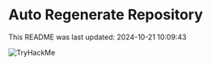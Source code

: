 # Auto Regenerate Repository

This README was last updated: 2024-10-21 10:09:43

 ![TryHackMe](https://tryhackme.com/badge/533634)